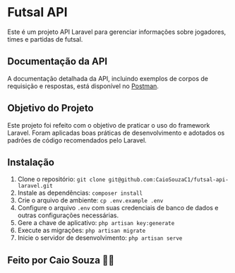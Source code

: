 # Futsal API

Este é um projeto API Laravel para gerenciar informações sobre jogadores, times e partidas de futsal.

## Documentação da API

A documentação detalhada da API, incluindo exemplos de corpos de requisição e respostas, está disponível no [Postman](https://www.postman.com/galactic-crater-8612/workspace/futsalapi/documentation/28170183-d6fd1de1-d4dd-4544-901a-b053eb9c4dad).

## Objetivo do Projeto

Este projeto foi refeito com o objetivo de praticar o uso do framework Laravel. Foram aplicadas boas práticas de desenvolvimento e adotados os padrões de código recomendados pelo Laravel.

## Instalação

1. Clone o repositório: `git clone git@github.com:CaioSouzaC1/futsal-api-laravel.git`
2. Instale as dependências: `composer install`
3. Crie o arquivo de ambiente: `cp .env.example .env`
4. Configure o arquivo `.env` com suas credenciais de banco de dados e outras configurações necessárias.
5. Gere a chave de aplicativo: `php artisan key:generate`
6. Execute as migrações: `php artisan migrate`
7. Inicie o servidor de desenvolvimento: `php artisan serve`


## Feito por Caio Souza 👨‍💻